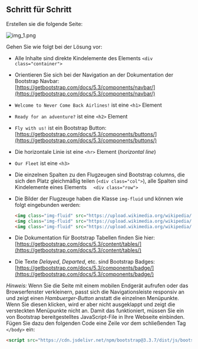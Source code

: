 ## Schritt für Schritt

Erstellen sie die folgende Seite:

![img_1.png](img/airline.png)

Gehen Sie wie folgt bei der Lösung vor:

* Alle Inhalte sind direkte Kindelemente des Elements `<div class="container">`

* Orientieren Sie sich bei der Navigation an der Dokumentation der Bootstrap Navbar: [https://getbootstrap.com/docs/5.3/components/navbar/](https://getbootstrap.com/docs/5.3/components/navbar/)

* `Welcome to Never Come Back Airlines!` ist eine `<h1>` Element

* `Ready for an adventure?` ist eine `<h2>` Element

* `Fly with us!` ist ein Bootstrap Button: [https://getbootstrap.com/docs/5.3/components/buttons/](https://getbootstrap.com/docs/5.3/components/buttons/)

* Die horizontale Linie ist eine `<hr>` Element (*horizontal line*)

* `Our Fleet` ist eine `<h3>`

* Die einzelnen Spalten zu den Flugzeugen sind Bootstrap columns, die sich den Platz gleichmäßig teilen (`<div class="col">`), alle Spalten sind Kindelemente eines Elements `  <div class="row">`

* Die Bilder der Flugzeuge haben die Klasse `img-fluid` und können wie folgt eingebunden werden:
  ```html
  <img class="img-fluid" src="https://upload.wikimedia.org/wikipedia/commons/thumb/b/b5/Airbus_A320neo_landing_08.jpg/1280px-Airbus_A320neo_landing_08.jpg"/>
  <img class="img-fluid" src="https://upload.wikimedia.org/wikipedia/commons/8/82/Airbus_A380_blue_sky.jpg"/>
  <img class="img-fluid" src="https://upload.wikimedia.org/wikipedia/commons/5/50/Boeing_787-8_maiden_flight_overhead_view.jpg"/>
  ```

* Die Dokumentation für Bootstrap Tabellen finden Sie hier: [https://getbootstrap.com/docs/5.3/content/tables/](https://getbootstrap.com/docs/5.3/content/tables/)

* Die Texte *Delayed*, *Departed*, etc. sind Bootstrap Badges: [https://getbootstrap.com/docs/5.3/components/badge/](https://getbootstrap.com/docs/5.3/components/badge/)

*Hinweis:* Wenn Sie die Seite mit einem mobilen Endgerät aufrufen oder das Browserfenster verkleinern, passt sich die Navigationsleiste responsiv an und zeigt einen *Hambuerger-Button* anstatt die einzelnen Menüpunkte. Wenn Sie diesen klicken, wird er aber nicht ausgeklappt und zeigt die versteckten Menüpunkte nicht an. Damit das funktioniert, müssen Sie ein von Bootstrap bereitgestelltes JavaScript-File in Ihre Webseite einbinden. Fügen Sie dazu den folgenden Code eine Zeile vor dem schließenden Tag `</body>` ein:

```html
<script src="https://cdn.jsdelivr.net/npm/bootstrap@3.3.7/dist/js/bootstrap.min.js" integrity="sha384-Tc5IQib027qvyjSMfHjOMaLkfuWVxZxUPnCJA7l2mCWNIpG9mGCD8wGNIcPD7Txa" crossorigin="anonymous"></script>
```

